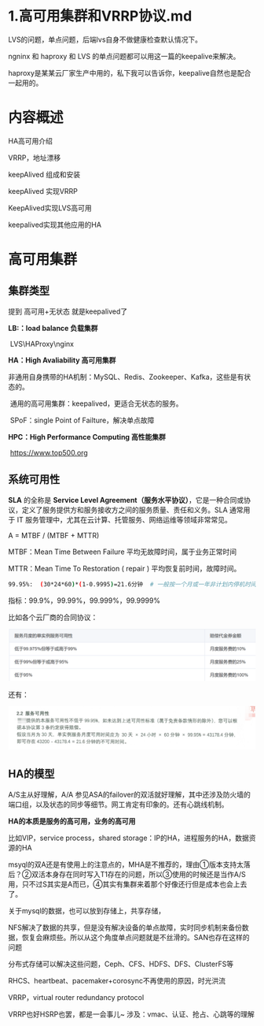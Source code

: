 # 1.高可用集群和VRRP协议.md



LVS的问题，单点问题，后端lvs自身不做健康检查默认情况下。

ngninx 和 haproxy 和 LVS 的单点问题都可以用这一篇的keepalive来解决。

haproxy是某某云厂家生产中用的，私下我可以告诉你，keepalive自然也是配合一起用的。





# 内容概述

HA高可用介绍

VRRP，地址漂移

keepAlived 组成和安装

keepAlived 实现VRRP

KeepAlived实现LVS高可用

keepalived实现其他应用的HA



# 高可用集群

## 集群类型

提到 高可用+无状态  就是keepalived了

**LB:：load balance 负载集群**

​			LVS\HAProxy\nginx

**HA：High Avaliability 高可用集群**

​			非通用自身携带的HA机制：MySQL、Redis、Zookeeper、Kafka，这些是有状态的。

​			通用的高可用集群：keepalived，更适合无状态的服务。

​			SPoF：single Point of Failture，解决单点故障

**HPC：High Performance Computing 高性能集群**

​			https://www.top500.org





## 系统可用性

**SLA** 的全称是 **Service Level Agreement（服务水平协议）**，它是一种合同或协议，定义了服务提供方和服务接收方之间的服务质量、责任和义务。SLA 通常用于 IT 服务管理中，尤其在云计算、托管服务、网络运维等领域非常常见。



A = MTBF / (MTBF + MTTR)

MTBF：Mean Time Between Failure 平均无故障时间，属于业务正常时间

MTTR：Mean Time To Restoration ( repair ) 平均恢复前时间，故障时间。

```bash
99.95%:  (30*24*60)*(1-0.9995)=21.6分钟  # 一般按一个月或一年非计划内停机时间统计
```

指标：99.9%，99.99%，99.999%，99.9999%



比如各个云厂商的合同协议：



<img src="1.高可用集群和VRRP协议.assets/image-20241211175352213.png" alt="image-20241211175352213" style="zoom:50%;" />



还有：

![image-20241211175218798](1.高可用集群和VRRP协议.assets/image-20241211175218798.png)





## HA的模型

A/S主从好理解，A/A 参见ASA的failover的双活就好理解，其中还涉及防火墙的端口组，以及状态的同步等细节。网工肯定有印象的。还有心跳线机制。



**HA的本质是服务的高可用，业务的高可用**

比如VIP，service process，shared storage：IP的HA，进程服务的HA，数据资源的HA



msyql的双A还是有使用上的注意点的，MHA是不推荐的，理由①版本支持太落后？②双活本身存在同时写入T1存在的问题，所以③使用的时候还是当作A/S用，只不过S其实是A而已，④其实有集群来着那个好像还行但是成本也会上去了。



关于mysql的数据，也可以放到存储上，共享存储，



NFS解决了数据的共享，但是没有解决设备的单点故障，实时同步机制来备份数据，恢复会麻烦些。所以从这个角度单点问题就是不丝滑的。SAN也存在这样的问题



分布式存储可以解决这些问题，Ceph、CFS、HDFS、DFS、ClusterFS等





RHCS、heartbeat、pacemaker+corosync不再使用的原因，时光洪流



VRRP，virtual router redundancy protocol



VRRP也好HSRP也罢，都是一会事儿~  涉及：vmac、认证、抢占、心跳等的理解











